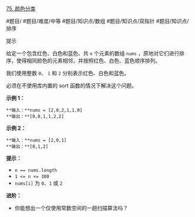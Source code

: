 [75. 颜色分类](https://leetcode.cn/problems/sort-colors/)

#题目/ #题目/难度/中等 #题目/知识点/数组 #题目/知识点/双指针 #题目/知识点/排序

提示

给定一个包含红色、白色和蓝色、共 `n` 个元素的数组 `nums` ，原地对它们进行排序，使得相同颜色的元素相邻，并按照红色、白色、蓝色顺序排列。

我们使用整数 `0`、 `1` 和 `2` 分别表示红色、白色和蓝色。

必须在不使用库内置的 sort 函数的情况下解决这个问题。

**示例 1：**
```
**输入：**nums = [2,0,2,1,1,0]
**输出：**[0,0,1,1,2,2]
```

**示例 2：**
```
**输入：**nums = [2,0,1]
**输出：**[0,1,2]
```

**提示：**
- `n == nums.length`
- `1 <= n <= 300`
- `nums[i]` 为 `0`、`1` 或 `2`

**进阶：**

- 你能想出一个仅使用常数空间的一趟扫描算法吗？